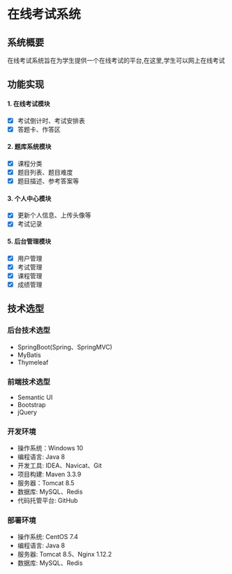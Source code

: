 # 在线考试系统

## 系统概要
   在线考试系统旨在为学生提供一个在线考试的平台,在这里,学生可以网上在线考试

## 功能实现
#### 1. 在线考试模块
- [x] 考试倒计时、考试安排表
- [x] 答题卡、作答区

#### 2. 题库系统模块
- [x] 课程分类
- [x] 题目列表、题目难度
- [x] 题目描述、参考答案等

#### 3. 个人中心模块
- [x] 更新个人信息、上传头像等
- [x] 考试记录

#### 5. 后台管理模块
- [x] 用户管理
- [x] 考试管理
- [x] 课程管理
- [x] 成绩管理

## 技术选型
### 后台技术选型
* SpringBoot(Spring、SpringMVC)
* MyBatis
* Thymeleaf

### 前端技术选型
* Semantic UI
* Bootstrap
* jQuery

### 开发环境
* 操作系统：Windows 10
* 编程语言: Java 8
* 开发工具: IDEA、Navicat、Git
* 项目构建: Maven 3.3.9
* 服务器：Tomcat 8.5
* 数据库: MySQL、Redis
* 代码托管平台: GitHub

### 部署环境
* 操作系统: CentOS 7.4
* 编程语言: Java 8
* 服务器: Tomcat 8.5、Nginx 1.12.2
* 数据库: MySQL、Redis

